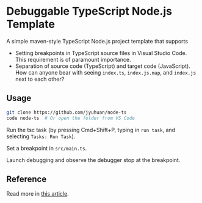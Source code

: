 # Debuggable TypeScript Node.js Template

A simple maven-style TypeScript Node.js project template that supports

- Setting breakpoints in TypeScript source files in Visual Studio Code. This requirement is of paramount importance.
- Separation of source code (TypeScript) and target code (JavaScript). How can anyone bear with seeing `index.ts`, `index.js.map`, and `index.js` next to each other? 

## Usage

```bash
git clone https://github.com/jyuhuan/node-ts
code node-ts  # Or open the folder from VS Code 
```

Run the tsc task (by pressing Cmd+Shift+P, typing in `run task`, and selecting `Tasks: Run Task`).

Set a breakpoint in `src/main.ts`.

Launch debugging and observe the debugger stop at the breakpoint.

## Reference

Read more in [this article](https://medium.com/@yuhuan/debuggable-maven-style-typescript-node-js-project-set-up-for-visual-studio-code-dc6b4c18b2fe#.yg01n35o9).